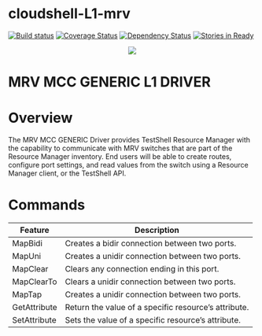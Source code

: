 # cloudshell-L1-mrv
[![Build status](https://travis-ci.org/QualiSystems/cloudshell-L1-mrv.svg?branch=dev)](https://travis-ci.org/QualiSystems/cloudshell-L1-mrv)
[![Coverage Status](https://coveralls.io/repos/github/QualiSystems/cloudshell-L1-mrv/badge.svg?branch=dev)](https://coveralls.io/github/QualiSystems/cloudshell-L1-mrv?branch=dev)
[![Dependency Status](https://dependencyci.com/github/QualiSystems/cloudshell-L1-mrv/badge)](https://dependencyci.com/github/QualiSystems/cloudshell-L1-mrv)
[![Stories in Ready](https://badge.waffle.io/QualiSystems/cloudshell-L1-mrv.svg?label=ready&title=Ready)](http://waffle.io/QualiSystems/cloudshell-L1-mrv)

<p align="center">
<img src="https://github.com/QualiSystems/devguide_source/raw/master/logo.png"></img>
</p>

# MRV MCC GENERIC L1 DRIVER

# Overview
The MRV MCC GENERIC Driver provides TestShell Resource Manager with the capability to communicate with MRV switches that are part of the Resource Manager inventory.
End users will be able to create routes, configure port settings, and read values from the switch using a Resource Manager client, or the TestShell API.

# Commands
| Feature | Description |
| --- | --- |
| MapBidi | Creates a bidir connection between two ports. |
| MapUni  | Creates a unidir connection between two ports. |
| MapClear | Clears any connection ending in this port. |
| MapClearTo | Clears a unidir connection between two ports. |
| MapTap | Creates a unidir connection between two ports. |
| GetAttribute | Return the value of a specific resource’s attribute. |
| SetAttribute | Sets the value of a specific resource’s attribute. |
